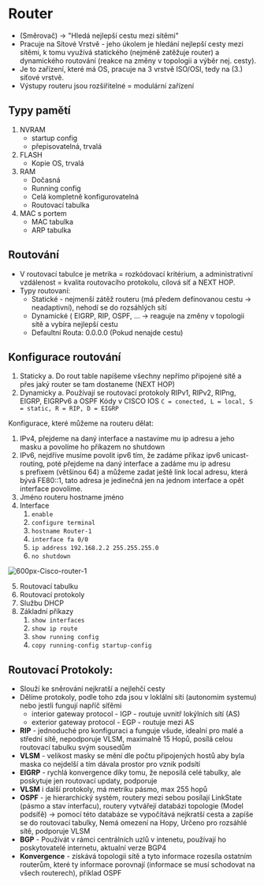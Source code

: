 # Router
* (Směrovač) -> "Hledá nejlepší cestu mezi sítěmi" 
* Pracuje na Sítové Vrstvě - jeho úkolem je hledání nejlepší cesty mezi sítěmi, k tomu využívá statického (nejméně zatěžuje router) a dynamického routování (reakce na změny v topologii a výběr nej. cesty).
* Je to zařízení, které má OS, pracuje na 3 vrstvě ISO/OSI, tedy na (3.) síťové vrstvě.
* Výstupy routeru jsou rozšiřitelné = modulární zařízení

## Typy pamětí
1. NVRAM 
	* startup config
	* přepisovatelná, trvalá
2. FLASH
	* Kopie OS, trvalá
3. RAM
	* Dočasná
	* Running config
	* Celá kompletně konfigurovatelná
	* Routovací tabulka
4. MAC s portem
	* MAC tabulka
	* ARP tabulka
	
## Routování
* V routovací tabulce je metrika = rozkódovací kritérium, a administrativní vzdálenost = kvalita routovacího protokolu, cílová síť a NEXT HOP.
* Typy routovaní:
	* Statické - nejmenší zátěž routeru (má předem definovanou cestu -> neadaptivní), nehodí se do rozsáhlých sítí
	* Dynamické ( EIGRP, RIP, OSPF, ... -> reaguje na změny v topologii sítě a vybíra nejlepší cestu
	* Defaultní Routa: 0.0.0.0 (Pokud nenajde cestu)
## Konfigurace routování
1. Staticky
        a. Do rout table napíšeme všechny nepřímo připojené sítě a přes jaký router se tam dostaneme (NEXT HOP)
2. Dynamicky
        a. Používají se routovací protokoly RIPv1, RIPv2, RIPng, EIGRP, EIGRPv6 a OSPF 
Kódy v CISCO IOS `C = conected, L = local, S = static, R = RIP, D = EIGRP`

Konfigurace, které můžeme na routeru dělat:
1. IPv4, přejdeme na daný interface a nastavíme mu ip adresu a jeho masku a povolíme ho příkazem no shutdown
2. IPv6, nejdříve musíme povolit ipv6 tím, že zadáme příkaz ipv6 unicast-routing, poté přejdeme na daný interface a zadáme mu ip adresu s prefixem (většinou 64) a můžeme zadat ještě link local adresu, která bývá FE80::1, tato adresa je jedinečná jen na jednom interface a opět interface povolíme.
3. Jméno routeru hostname jméno
4. Interface 
	1. `enable`
	1. `configure terminal`
	1. `hostname Router-1`
	1. `interface fa 0/0`
	1. `ip address 192.168.2.2 255.255.255.0`
	1. `no shutdown`
	
![600px-Cisco-router-1](https://user-images.githubusercontent.com/83492893/117012116-e2ab4080-acee-11eb-9636-fc6ab818c598.png)

5. Routovací tabulku
6. Routovací protokoly
7. Službu DHCP
8. Základní příkazy
	1. `show interfaces`
	1. `show ip route`
	1. `show running config`
	1. `copy running-config startup-config`


## Routovací Protokoly:
* Slouží ke sněrování nejkratší a nejlehčí cesty
* Dělíme protokoly, podle toho zda jsou v loklální síti (autonomím systemu) nebo jestli fungují napříč síťěmi
	* interior gateway protocol - IGP - routuje uvnitř lokýlních sítí (AS)
	* exterior gateway protocol - EGP - routuje mezi AS
* **RIP** - jednoduché pro konfiguraci a funguje všude, idealní pro malé a střední sítě, nepodporuje VLSM, maximalně 15 Hopů, posílá celou routovací tabulku svým sousedům
* **VLSM** - velikost masky se mění dle počtu připojených hostů aby byla maska co nejdelší a tím dávala prostor pro vznik podsítí
* **EIGRP** - rychlá konvergence díky tomu, že neposílá celé tabulky, ale poskytuje jen routovací updaty, podporuje
* **VLSM** i další protokoly, má metriku pásmo, max 255 hopů
* **OSPF** - je hierarchický systém, routery mezi sebou posílají LinkState (pásmo a stav interfacu), routery vytvářejí databázi topologie (Model podsíťě) -> pomocí této databáze se vypočítává nejkratší cesta a zapíše se do routovací tabulky, Nemá omezení na Hopy, Určeno pro rozsáhlé sítě, podporuje VLSM
* **BGP** - Používát v rámci centrálních uzlů v intenetu, používají ho poskytovatelé internetu, aktualní verze BGP4
* **Konvergence** - získává topologii sítě a tyto informace rozesíla ostatním routerům, které ty informace porovnají (informace se musí schodovat na všech routerech), příklad OSPF
